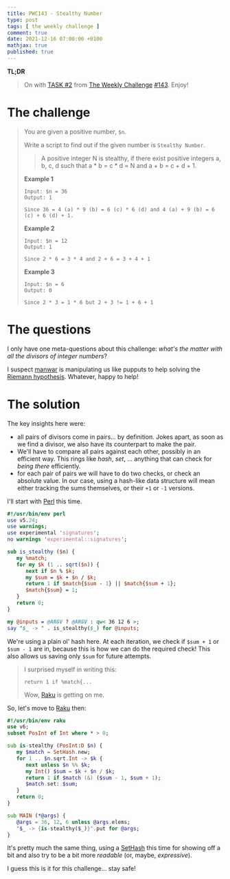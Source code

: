 ```yaml
---
title: PWC143 - Stealthy Number
type: post
tags: [ the weekly challenge ]
comment: true
date: 2021-12-16 07:00:00 +0100
mathjax: true
published: true
---
```


**TL;DR**

> On with [TASK #2][] from [The Weekly Challenge][] [#143][].
> Enjoy!

# The challenge

> You are given a positive number, `$n`.
>
> Write a script to find out if the given number is `Stealthy Number`.
>
>> A positive integer N is stealthy, if there exist positive integers
>> a, b, c, d such that a * b = c * d = N and a + b = c + d + 1.
>
> **Example 1**
>
>     Input: $n = 36
>     Output: 1
>     
>     Since 36 = 4 (a) * 9 (b) = 6 (c) * 6 (d) and 4 (a) + 9 (b) = 6 (c) + 6 (d) + 1.
>
> **Example 2**
>
>     Input: $n = 12
>     Output: 1
>     
>     Since 2 * 6 = 3 * 4 and 2 + 6 = 3 + 4 + 1
>
> **Example 3**
>
>     Input: $n = 6
>     Output: 0
>     
>     Since 2 * 3 = 1 * 6 but 2 + 3 != 1 + 6 + 1


# The questions

I only have one meta-questions about this challenge: *what's the matter
with all the divisors of integer numbers*?

I suspect [manwar][] is manipulating us like pupputs to help solving the
[Riemann hypothesis][]. Whatever, happy to help!

# The solution

The key insights here were:

- all pairs of divisors come in pairs... by definition. Jokes apart, as
  soon as we find a divisor, we also have its counterpart to make the
  pair.
- We'll have to compare all pairs against each other, possibly in an
  efficient way. This rings like *hash*, *set*, ... anything that can
  check for *being there* efficiently.
- for each pair of pairs we will have to do two checks, or check an
  absolute value. In our case, using a hash-like data structure will
  mean either tracking the sums themselves, or their `+1` or `-1`
  versions.

I'll start with [Perl][] this time.

```perl
#!/usr/bin/env perl
use v5.24;
use warnings;
use experimental 'signatures';
no warnings 'experimental::signatures';

sub is_stealthy ($n) {
   my %match;
   for my $k (1 .. sqrt($n)) {
      next if $n % $k;
      my $sum = $k + $n / $k;
      return 1 if $match{$sum - 1} || $match{$sum + 1};
      $match{$sum} = 1;
   }
   return 0;
}

my @inputs = @ARGV ? @ARGV : qw< 36 12 6 >;
say "$_ -> " . is_stealthy($_) for @inputs;
```

We're using a plain ol' hash here. At each iteration, we check if `$sum + 1`
or `$sum - 1` are in, because this is how we can do the required
check! This also allows us saving only `$sum` for future attempts.

> I surprised myself in writing this:
>
>     return 1 if %match{...
>
> Wow, [Raku][] is getting on me.

So, let's move to [Raku][] then:

```raku
#!/usr/bin/env raku
use v6;
subset PosInt of Int where * > 0;

sub is-stealthy (PosInt:D $n) {
   my $match = SetHash.new;
   for 1 .. $n.sqrt.Int -> $k {
      next unless $n %% $k;
      my Int() $sum = $k + $n / $k;
      return 1 if $match (&) ($sum - 1, $sum + 1);
      $match.set: $sum;
   }
   return 0;
}

sub MAIN (*@args) {
   @args = 36, 12, 6 unless @args.elems;
   "$_ -> {is-stealthy($_)}".put for @args;
}
```

It's pretty much the same thing, using a [SetHash][] this time for
showing off a bit and also try to be a bit more *readable* (or, maybe,
*expressive*).

I guess this is it for this challenge... stay safe!

[The Weekly Challenge]: https://theweeklychallenge.org/
[#143]: https://theweeklychallenge.org/blog/perl-weekly-challenge-143/
[TASK #2]: https://theweeklychallenge.org/blog/perl-weekly-challenge-143/#TASK2
[Perl]: https://www.perl.org/
[Raku]: https://raku.org/
[Riemann hypothesis]: https://en.wikipedia.org/wiki/Riemann_hypothesis
[manwar]: http://www.manwar.org/
[SetHash]: https://docs.raku.org/type/SetHash

